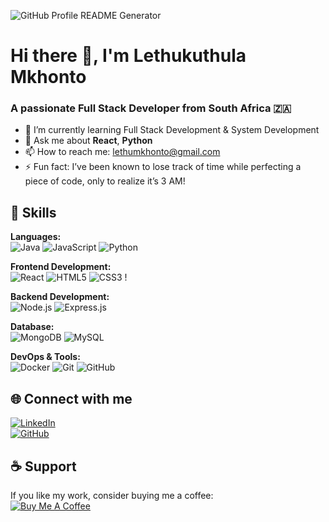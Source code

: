 ![GitHub Profile README Generator](https://img.shields.io/badge/-GitHub%20Profile%20README%20Generator-blue?style=flat-square&logo=github)

# Hi there 👋, I'm Lethukuthula Mkhonto

### A passionate Full Stack Developer from South Africa 🇿🇦

 
- 🌱 I’m currently learning Full Stack Development & System Development  
- 💬 Ask me about **React**, **Python**  
- 📫 How to reach me: [lethumkhonto@gmail.com](mailto:lethumkhonto@gmail.com)    
- ⚡ Fun fact: I’ve been known to lose track of time while perfecting a piece of code, only to realize it’s 3 AM!

## 🚀 Skills

**Languages:**  
![Java](https://img.shields.io/badge/-Java-black?style=flat-square&logo=java) ![JavaScript](https://img.shields.io/badge/-JavaScript-black?style=flat-square&logo=javascript) ![Python](https://img.shields.io/badge/-Python-black?style=flat-square&logo=python)

**Frontend Development:**  
![React](https://img.shields.io/badge/-React-black?style=flat-square&logo=react) ![HTML5](https://img.shields.io/badge/-HTML5-black?style=flat-square&logo=html5) ![CSS3](https://img.shields.io/badge/-CSS3-black?style=flat-square&logo=css3) !

**Backend Development:**  
![Node.js](https://img.shields.io/badge/-Node.js-black?style=flat-square&logo=node.js) ![Express.js](https://img.shields.io/badge/-Express.js-black?style=flat-square&logo=express)

**Database:**  
![MongoDB](https://img.shields.io/badge/-MongoDB-black?style=flat-square&logo=mongodb) ![MySQL](https://img.shields.io/badge/-MySQL-black?style=flat-square&logo=mysql)

**DevOps & Tools:**  
![Docker](https://img.shields.io/badge/-Docker-black?style=flat-square&logo=docker) ![Git](https://img.shields.io/badge/-Git-black?style=flat-square&logo=git) ![GitHub](https://img.shields.io/badge/-GitHub-black?style=flat-square&logo=github)

## 🌐 Connect with me

[![LinkedIn](https://img.shields.io/badge/-LinkedIn-blue?style=flat-square&logo=linkedin&logoColor=white)](https://www.linkedin.com/in/lethumkhonto/)  
[![GitHub](https://img.shields.io/badge/-GitHub-black?style=flat-square&logo=github)](https://github.com/lethum2197)  




## ☕ Support

If you like my work, consider buying me a coffee:  
[![Buy Me A Coffee](https://img.shields.io/badge/-Buy%20Me%20A%20Coffee-black?style=flat-square&logo=buy-me-a-coffee)](https://www.buymeacoffee.com/lethumkhonto)
